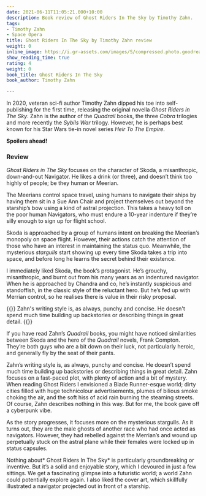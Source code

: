```yaml
---
date: 2021-06-11T11:05:21.000+10:00
description: Book review of Ghost Riders In The Sky by Timothy Zahn.
tags:
- Timothy Zahn
- Space Opera
title: Ghost Riders In The Sky by Timothy Zahn review
weight: 0
inline_image: https://i.gr-assets.com/images/S/compressed.photo.goodreads.com/books/1586532404l/53105121._SY475_.jpg
show_reading_time: true
rating: 4
weight: 0
book_title: Ghost Riders In The Sky
book_author: Timothy Zahn

---
```

In 2020, veteran sci-fi author Timothy Zahn dipped his toe into self-publishing for the first time, releasing the original novella *Ghost Riders in The Sky*. Zahn is the author of the *Quadrail* books, the three *Cobra* trilogies and more recently the *Sybils War* trilogy. However, he is perhaps best known for his Star Wars tie-in novel series *Heir To The Empire*.

**Spoilers ahead!**

<!--more-->

### Review

*Ghost Riders in The Sky* focuses on the character of Skoda, a misanthropic, down-and-out Navigator. He likes a drink (or three), and doesn’t think too highly of people; be they human or Meerian.

The Meerians control space travel, using humans to navigate their ships by having them sit in a Sue Ann Chair and project themselves out beyond the starship’s bow using a kind of astral projection. This takes a heavy toll on the poor human Navigators, who must endure a 10-year indenture if they’re silly enough to sign up for flight school.

Skoda is approached by a group of humans intent on breaking the Meerian’s monopoly on space flight. However, their actions catch the attention of those who have an interest in maintaining the status quo. Meanwhile, the mysterious *stargulls* start showing up every time Skoda takes a trip into space, and before long he learns the secret behind their existence.

I immediately liked Skoda, the book’s protagonist. He’s grouchy, misanthropic, and burnt out from his many years as an indentured navigator. When he is approached by Chandra and co, he’s instantly suspicious and standoffish, in the classic style of the reluctant hero. But he’s fed up with Merrian control, so he realises there is value in their risky proposal.

{{<pullout>}}
Zahn's writing style is, as always, punchy and concise. He doesn't spend much time building up backstories or describing things in great detail. 
{{</pullout>}}

If you have read Zahn’s *Quadrail* books, you might have noticed similarities between Skoda and the hero of the *Quadrail* novels, Frank Compton. They’re both guys who are a bit down on their luck, not particularly heroic, and generally fly by the seat of their pants.

Zahn’s writing style is, as always, punchy and concise. He doesn’t spend much time building up backstories or describing things in great detail. Zahn focuses on a fast-paced plot, with plenty of action and a bit of mystery. When reading Ghost Riders I envisioned a Blade Runner-esque world; dirty cities filled with huge technicolour advertisements, plumes of bilious smoke choking the air, and the soft hiss of acid rain burning the steaming streets. Of course, Zahn describes nothing in this way. But for me, the book gave off a cyberpunk vibe.

As the story progresses, it focuses more on the mysterious stargulls. As it turns out, they are the male ghosts of another race who had once acted as navigators. However, they had rebelled against the Merrian’s and wound up perpetually stuck on the astral plane while their females were locked up in status capsules.

Nothing about* Ghost Riders In The Sky* is particularly groundbreaking or inventive. But it’s a solid and enjoyable story, which I devoured in just a few sittings. We get a fascinating glimpse into a futuristic world; a world Zahn could potentially explore again. I also liked the cover art, which skillfully illustrated a navigator projected out in front of a starship.